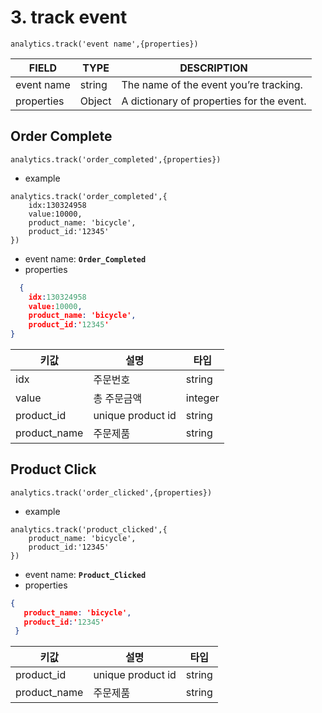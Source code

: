 # 3. track event

```
analytics.track('event name',{properties})
```

| FIELD      | TYPE   | DESCRIPTION                               |
| ---------- | ------ | ----------------------------------------- |
| event name | string | The name of the event you’re tracking.    |
| properties | Object | A dictionary of properties for the event. |

## Order Complete

```
analytics.track('order_completed',{properties})
```

* example

```
analytics.track('order_completed',{
    idx:130324958
    value:10000,
    product_name: 'bicycle',
    product_id:'12345'
})
```

* event name: **`Order_Completed`**
* properties

```json
  {
    idx:130324958
    value:10000,
    product_name: 'bicycle',
    product_id:'12345'
}
```

| 키값            | 설명                | 타입      |
| ------------- | ----------------- | ------- |
| idx           | 주문번호              | string  |
| value         | 총 주문금액            | integer |
| product\_id   | unique product id | string  |
| product\_name | 주문제품              | string  |

## Product Click

```
analytics.track('order_clicked',{properties})
```

* example

```
analytics.track('product_clicked',{
    product_name: 'bicycle',
    product_id:'12345'
})
```

* event name: **`Product_Clicked`**
* properties

```json
{
   product_name: 'bicycle',
   product_id:'12345'
 }
```

| 키값            | 설명                | 타입     |
| ------------- | ----------------- | ------ |
| product\_id   | unique product id | string |
| product\_name | 주문제품              | string |
